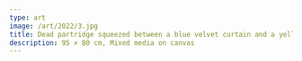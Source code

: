```yaml
---
type: art
image: /art/2022/3.jpg
title: Dead partridge squeezed between a blue velvet curtain and a yellow square
description: 95 × 80 cm, Mixed media on canvas
---
```

